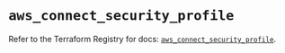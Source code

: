 # `aws_connect_security_profile`

Refer to the Terraform Registry for docs: [`aws_connect_security_profile`](https://registry.terraform.io/providers/hashicorp/aws/5.65.0/docs/resources/connect_security_profile).

